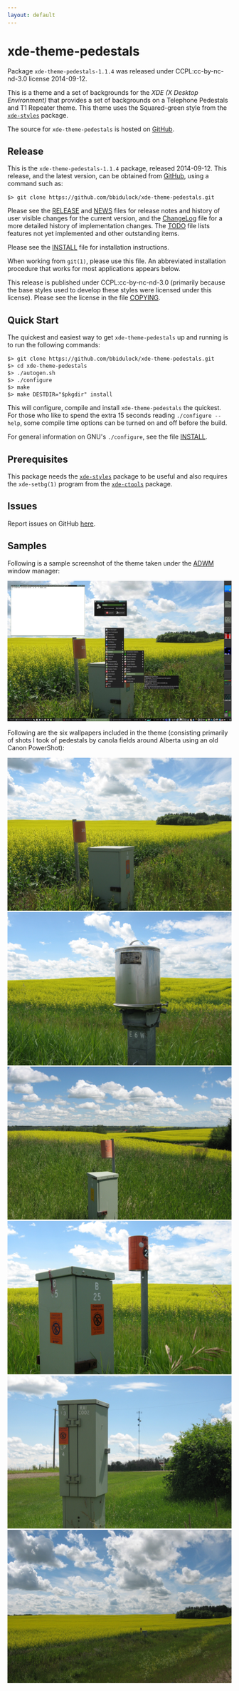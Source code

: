 ```yaml
---
layout: default
---
```

[xde-theme-pedestals -- read me first file.  2014-09-12]: #

xde-theme-pedestals
===============

Package `xde-theme-pedestals-1.1.4` was released under CCPL:cc-by-nc-nd-3.0
license 2014-09-12.

This is a theme and a set of backgrounds for the _XDE (X Desktop
Environment)_ that provides a set of backgrounds on
a Telephone Pedestals and T1 Repeater theme.
This theme uses the Squared-green style from the [`xde-styles`][11]
package.

The source for `xde-theme-pedestals` is hosted on [GitHub][1].


Release
-------

This is the `xde-theme-pedestals-1.1.4` package, released 2014-09-12.
This release, and the latest version, can be obtained from [GitHub][1],
using a command such as:

    $> git clone https://github.com/bbidulock/xde-theme-pedestals.git

Please see the [RELEASE][3] and [NEWS][4] files for release notes and
history of user visible changes for the current version, and the
[ChangeLog][5] file for a more detailed history of implementation
changes.  The [TODO][6] file lists features not yet implemented and
other outstanding items.

Please see the [INSTALL][8] file for installation instructions.

When working from `git(1)`, please use this file.  An abbreviated
installation procedure that works for most applications appears below.

This release is published under CCPL:cc-by-nc-nd-3.0 (primarily because
the base styles used to develop these styles were licensed under this
license).
Please see the license in the file [COPYING][10].


Quick Start
-----------

The quickest and easiest way to get `xde-theme-pedestals` up and
running is to run the following commands:

    $> git clone https://github.com/bbidulock/xde-theme-pedestals.git
    $> cd xde-theme-pedestals
    $> ./autogen.sh
    $> ./configure
    $> make
    $> make DESTDIR="$pkgdir" install

This will configure, compile and install `xde-theme-pedestals` the
quickest.  For those who like to spend the extra 15 seconds reading
`./configure --help`, some compile time options can be turned on and off
before the build.

For general information on GNU's `./configure`, see the file
[INSTALL][8].


Prerequisites
-------------

This package needs the [`xde-styles`][11] package to be useful and also
requires the `xde-setbg(1)` program from the [`xde-ctools`][12] package.


Issues
------

Report issues on GitHub [here][2].


Samples
-------

Following is a sample screenshot of the theme taken under the [ADWM][13]
window manager:

![adwm.jpg](scrot/adwm.jpg "Wallpaper #7")

Following are the six wallpapers included in the theme (consisting
primarily of shots I took of pedestals by canola fields around Alberta
using an old Canon PowerShot):

![pedestal_field4.jpg](images/pedestal_field4.jpg "Wallpaper #1")
![t1_canola1.jpg](images/t1_canola1.jpg "Wallpaper #2")
![pedestal_farm2.jpg](images/pedestal_farm2.jpg "Wallpaper #3")
![pedestal_canola1.jpg](images/pedestal_canola1.jpg "Wallpaper #4")
![pedestal_tower3.jpg](images/pedestal_tower3.jpg "Wallpaper #5")
![pedestal_field6.jpg](images/pedestal_field6.jpg "Wallpaper #6")



[1]: https://github.com/bbidulock/xde-theme-pedestals
[2]: https://github.com/bbidulock/xde-theme-pedestals/issues
[3]: https://github.com/bbidulock/xde-theme-pedestals/blob/master/RELEASE
[4]: https://github.com/bbidulock/xde-theme-pedestals/blob/master/NEWS
[5]: https://github.com/bbidulock/xde-theme-pedestals/blob/master/ChangeLog
[6]: https://github.com/bbidulock/xde-theme-pedestals/blob/master/TODO
[7]: https://github.com/bbidulock/xde-theme-pedestals/blob/master/COMPLIANCE
[8]: https://github.com/bbidulock/xde-theme-pedestals/blob/master/INSTALL
[9]: https://github.com/bbidulock/xde-theme-pedestals/blob/master/LICENSE
[10]: https://github.com/bbidulock/xde-theme-pedestals/blob/master/COPYING
[11]: https://github.com/bbidulock/xde-styles
[12]: https://github.com/bbidulock/xde-ctools
[13]: https://bbidulock.github.io/adwm

[ vim: set ft=markdown sw=4 tw=72 nocin nosi fo+=tcqlorn spell: ]: #
